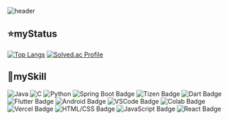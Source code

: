 ![header](https://capsule-render.vercel.app/api?type=waving&height=500&theme=dark&color=007FFF&text=welcome%20to%20starsong%20github!&fontColor=333333&fontSize=46&animation=twinkling)
## ⭐myStatus
[![Top Langs](https://github-readme-stats.vercel.app/api/top-langs/?username=kami1152&layout=compact)](https://github.com/anuraghazra/github-readme-stats)
[![Solved.ac Profile](http://mazassumnida.wtf/api/v2/generate_badge?boj=kami1152)](https://solved.ac/kami1152/)
## 📑mySkill
![Java](https://img.shields.io/badge/Java-007396.svg?&style=for-the-badge&logo=Java&logoColor=white)
![C](https://img.shields.io/badge/C-A8B9CC.svg?&style=for-the-badge&logo=C&logoColor=white)
![Python](https://img.shields.io/badge/Python-3776AB.svg?&style=for-the-badge&logo=Python&logoColor=blue)
![Spring Boot Badge](https://img.shields.io/badge/Spring%20Boot-6DB33F.svg?&style=for-the-badge&logo=Spring%20Boot&logoColor=white)
![Tizen Badge](https://img.shields.io/badge/Tizen-00B4FF.svg?&style=for-the-badge&logo=Tizen&logoColor=white)
![Dart Badge](https://img.shields.io/badge/Dart-0175C2.svg?&style=for-the-badge&logo=Dart&logoColor=white)
![Flutter Badge](https://img.shields.io/badge/Flutter-02569B.svg?&style=for-the-badge&logo=Flutter&logoColor=white)
![Android Badge](https://img.shields.io/badge/Android-3DDC84.svg?&style=for-the-badge&logo=Android&logoColor=white)
![VSCode Badge](https://img.shields.io/badge/VS%20Code-007ACC.svg?&style=for-the-badge&logo=Visual%20Studio%20Code&logoColor=white)
![Colab Badge](https://img.shields.io/badge/Google%20Colab-F9AB00.svg?&style=for-the-badge&logo=Google%20Colab&logoColor=white)
![Vercel Badge](https://img.shields.io/badge/Vercel-000000.svg?&style=for-the-badge&logo=Vercel&logoColor=white)
![HTML/CSS Badge](https://img.shields.io/badge/HTML%2FCSS-E34F26.svg?&style=for-the-badge&logo=HTML5&logoColor=white)
![JavaScript Badge](https://img.shields.io/badge/JavaScript-F7DF1E.svg?&style=for-the-badge&logo=JavaScript&logoColor=black)
![React Badge](https://img.shields.io/badge/React-61DAFB.svg?&style=for-the-badge&logo=React&logoColor=white)









